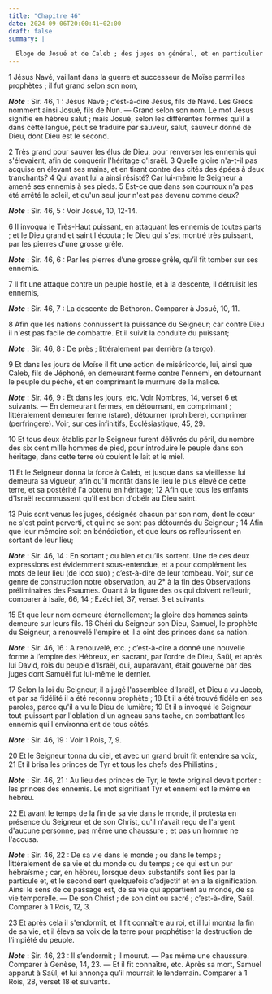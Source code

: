 ```yaml
---
title: "Chapitre 46"
date: 2024-09-06T20:00:41+02:00
draft: false
summary: |
  
  Eloge de Josué et de Caleb ; des juges en général, et en particulier de Samuel.
---
```



1 Jésus Navé, vaillant dans la guerre et successeur de Moïse parmi les prophètes ; il fut grand selon son nom,

***Note*** :  Sir. 46, 1 : Jésus Navé ; c’est-à-dire Jésus, fils de Navé. Les Grecs nomment ainsi Josué, fils de Nun. ― Grand selon son nom. Le mot Jésus signifie en hébreu salut ; mais Josué, selon les différentes formes qu’il a dans cette langue, peut se traduire par sauveur, salut, sauveur donné de Dieu, dont Dieu est le second.

2 Très grand pour sauver les élus de Dieu, pour renverser les ennemis qui s'élevaient, afin de conquérir l'héritage d'Israël. 3 Quelle gloire n'a-t-il pas acquise en élevant ses mains, et en tirant contre des cités des épées à deux tranchants? 4 Qui avant lui a ainsi résisté? Car lui-même le Seigneur a amené ses ennemis à ses pieds. 5 Est-ce que dans son courroux n'a pas été arrêté le soleil, et qu'un seul jour n'est pas devenu comme deux?

***Note*** :  Sir. 46, 5 : Voir Josué, 10, 12-14.

6 Il invoqua le Très-Haut puissant, en attaquant les ennemis de toutes parts ; et le Dieu grand et saint l'écouta ; le Dieu qui s'est montré très puissant, par les pierres d'une grosse grêle.

***Note*** :  Sir. 46, 6 : Par les pierres d’une grosse grêle, qu’il fit tomber sur ses ennemis.

7 Il fit une attaque contre un peuple hostile, et à la descente, il détruisit les ennemis,

***Note*** :  Sir. 46, 7 : La descente de Béthoron. Comparer à Josué, 10, 11.

8 Afin que les nations connussent la puissance du Seigneur; car contre Dieu il n'est pas facile de combattre. Et il suivit la conduite du puissant;

***Note*** :  Sir. 46, 8 : De près ; littéralement par derrière (a tergo).

9 Et dans les jours de Moïse il fit une action de miséricorde, lui, ainsi que Caleb, fils de Jéphoné, en demeurant ferme contre l'ennemi, en détournant le peuple du péché, et en comprimant le murmure de la malice.

***Note*** :  Sir. 46, 9 : Et dans les jours, etc. Voir Nombres, 14, verset 6 et suivants. ― En demeurant fermes, en détournant, en comprimant ; littéralement demeurer ferme (stare), détourner (prohibere), comprimer (perfringere). Voir, sur ces infinitifs, Ecclésiastique, 45, 29.

10 Et tous deux établis par le Seigneur furent délivrés du péril, du nombre des six cent mille hommes de pied, pour introduire le peuple dans son héritage, dans cette terre où coulent le lait et le miel.


11 Et le Seigneur donna la force à Caleb, et jusque dans sa vieillesse lui demeura sa vigueur, afin qu'il montât dans le lieu le plus élevé de cette terre, et sa postérité l'a obtenu en héritage; 12 Afin que tous les enfants d'Israël reconnussent qu'il est bon d'obéir au Dieu saint.


13 Puis sont venus les juges, désignés chacun par son nom, dont le cœur ne s'est point perverti, et qui ne se sont pas détournés du Seigneur ; 14 Afin que leur mémoire soit en bénédiction, et que leurs os refleurissent en sortant de leur lieu;

***Note*** :  Sir. 46, 14 : En sortant ; ou bien et qu’ils sortent. Une de ces deux expressions est évidemment sous-entendue, et a pour complément les mots de leur lieu (de loco suo) ; c’est-à-dire de leur tombeau. Voir, sur ce genre de construction notre observation, au 2° à la fin des Observations préliminaires des Psaumes. Quant à la figure des os qui doivent refleurir, comparer à Isaïe, 66, 14 ; Ezéchiel, 37, verset 3 et suivants.

15 Et que leur nom demeure éternellement; la gloire des hommes saints demeure sur leurs fils. 16 Chéri du Seigneur son Dieu, Samuel, le prophète du Seigneur, a renouvelé l'empire et il a oint des princes dans sa nation.

***Note*** :  Sir. 46, 16 : A renouvelé, etc. ; c’est-à-dire a donné une nouvelle forme à l’empire des Hébreux, en sacrant, par l’ordre de Dieu, Saül, et après lui David, rois du peuple d’Israël, qui, auparavant, était gouverné par des juges dont Samuël fut lui-même le dernier.

17 Selon la loi du Seigneur, il a jugé l'assemblée d'Israël, et Dieu a vu Jacob, et par sa fidélité il a été reconnu prophète ; 18 Et il a été trouvé fidèle en ses paroles, parce qu'il a vu le Dieu de lumière; 19 Et il a invoqué le Seigneur tout-puissant par l'oblation d'un agneau sans tache, en combattant les ennemis qui l'environnaient de tous côtés.

***Note*** :  Sir. 46, 19 : Voir 1 Rois, 7, 9.

20 Et le Seigneur tonna du ciel, et avec un grand bruit fit entendre sa voix, 21 Et il brisa les princes de Tyr et tous les chefs des Philistins ;

***Note*** :  Sir. 46, 21 : Au lieu des princes de Tyr, le texte original devait porter : les princes des ennemis. Le mot signifiant Tyr et ennemi est le même en hébreu.

22 Et avant le temps de la fin de sa vie dans le monde, il protesta en présence du Seigneur et de son Christ, qu'il n'avait reçu de l'argent d'aucune personne, pas même une chaussure ; et pas un homme ne l'accusa.

***Note*** :  Sir. 46, 22 : De sa vie dans le monde ; ou dans le temps ; littéralement de sa vie et du monde ou du temps ; ce qui est un pur hébraïsme ; car, en hébreu, lorsque deux substantifs sont liés par la particule et, et le second sert quelquefois d’adjectif et en a la signification. Ainsi le sens de ce passage est, de sa vie qui appartient au monde, de sa vie temporelle. ― De son Christ ; de son oint ou sacré ; c’est-à-dire, Saül. Comparer à 1 Rois, 12, 3.

23 Et après cela il s'endormit, et il fit connaître au roi, et il lui montra la fin de sa vie, et il éleva sa voix de la terre pour prophétiser la destruction de l'impiété du peuple.

***Note*** :  Sir. 46, 23 : Il s’endormit ; il mourut. ― Pas même une chaussure. Comparer à Genèse, 14, 23. ― Et il fit connaître, etc. Après sa mort, Samuel apparut à Saül, et lui annonça qu’il mourrait le lendemain. Comparer à 1 Rois, 28, verset 18 et suivants.

